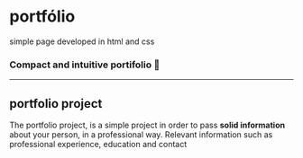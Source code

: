 # portfólio
 simple page developed in html and css
 
 ### Compact and intuitive portifolio 🙂
 ***
 ## portfolio project
 
 The portfolio project, is a simple project in order to pass **solid information** about your person, in a professional way.
 Relevant information such as professional experience, education and contact
 
